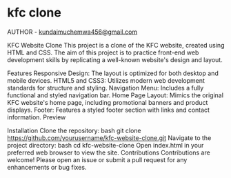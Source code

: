 # kfc clone

AUTHOR - <kundaimuchemwa456@gmail.com>

KFC Website Clone
This project is a clone of the KFC website, created using HTML and CSS. The aim of this project is to practice front-end web development skills by replicating a well-known website's design and layout.

Features
Responsive Design: The layout is optimized for both desktop and mobile devices.
HTML5 and CSS3: Utilizes modern web development standards for structure and styling.
Navigation Menu: Includes a fully functional and styled navigation bar.
Home Page Layout: Mimics the original KFC website's home page, including promotional banners and product displays.
Footer: Features a styled footer section with links and contact information.
Preview

Installation
Clone the repository:
bash
git clone https://github.com/yourusername/kfc-website-clone.git
Navigate to the project directory:
bash
cd kfc-website-clone
Open index.html in your preferred web browser to view the site.
Contributions
Contributions are welcome! Please open an issue or submit a pull request for any enhancements or bug fixes.


